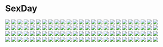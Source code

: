 # SexDay
![](https://konachan.com/jpeg/dc9c27fae2f5e0db1de167382c9fa398/Konachan.com%20-%20145295%20bikini%20blue_eyes%20breasts%20dodge_maria%20game_cg%20headphones%20long_hair%20red_hair%20shimesaba_kohada%20swimsuit%20tentacles%20twintails%20underboob.jpg)
![](https://konachan.com/jpeg/c577a1410b44e02a1edfdfcfe8fdfd27/Konachan.com%20-%2071377%20akaba_chizuru%20animal_ears%20bunnygirl%20green%20sakurano_kurimu%20scan%20seitokai_no_ichizon%20shiina_mafuyu%20shiina_minatsu.jpg)
![](https://konachan.com/jpeg/4dd0ed5a89237afc1be0448f7039fe47/Konachan.com%20-%20209043%202girls%20aqua_eyes%20black_hair%20breast_hold%20green_eyes%20kazenokaze%20long_hair%20no_bra%20original%20panties%20red_hair%20shoujo_ai%20topless%20underwear.jpg)
![](https://konachan.com/image/23dd16725b65fd3f13fabd007e5333bf/Konachan.com%20-%20205456%20blush%20breasts%20censored%20cum%20heart%20ichinose_shiki%20idolmaster%20long_hair%20nipples%20nude%20purple_eyes%20purple_hair%20pussy%20spread_legs%20spread_pussy%20yummy_yoi.jpg)
![](https://konachan.com/image/89afe02d9c259db866e473f0164fc49f/Konachan.com%20-%2062022%20kataoka_yuuki%20saki.jpg)
![](https://konachan.com/image/b1b21ece5dfbd9ea8245ba0e75e728fe/Konachan.com%20-%2097793%20blonde_hair%20blue_eyes%20breasts%20cleavage%20komatsu_eiji%20mislead_princess%20school_uniform%20wink.jpg)
![](https://konachan.com/image/324900ff0802df6cdf7558c6133f65c9/Konachan.com%20-%20131413%20amanatsu_yuzuka%20blue_eyes%20braids%20chinese_clothes%20chinese_dress%20fire%20knife%20original%20weapon.jpg)
![](https://konachan.com/jpeg/a8c8e9f3be6b260622ea1ec5e5aa4341/Konachan.com%20-%2046673%20capura_lin%20eternal_phantasia%20kurodani_yamame%20touhou.jpg)
![](https://konachan.com/image/47a947c9dae8b90c2868044b8bc8aee9/Konachan.com%20-%2012858%20neon_genesis_evangelion%20soryu_asuka_langley%20taka_tony.jpg)
![](https://konachan.com/image/e55955c9490c4f2edbc22cc2495890cb/Konachan.com%20-%2093130%20cong1991%20touhou%20yakumo_yukari.jpg)
![](https://konachan.com/image/b00cf4e91cce9adb0dba759c380d772d/Konachan.com%20-%20304370%20arknights%20ch%27en_%28arknights%29%20hamachi_hazuki%20horns%20hoshiguma_%28arknights%29%20long_hair%20sword%20twintails%20weapon.jpg)
![](https://konachan.com/jpeg/beda7aa4deb1737f3842f2302a9c96f9/Konachan.com%20-%20296707%20animal%20aqua_eyes%20bird%20blush%20bow%20brown_hair%20flowers%20na_kyo%20original%20scarf%20school_uniform%20skirt%20sky%20stars%20thighhighs%20tree%20winter.jpg)
![](https://konachan.com/image/6fa70e87cee48348645b27c39283bae2/Konachan.com%20-%20129574%202girls%20animal_ears%20blonde_hair%20clouds%20dress%20foxgirl%20hat%20long_hair%20purple_eyes%20ribbons%20short_hair%20sky%20tail%20touhou%20xiamianliele%20yakumo_ran%20yellow_eyes.jpg)
![](https://konachan.com/image/f469ac251b79fbbbad2b23c0f2eaf5ae/Konachan.com%20-%20186552%20black_hair%20elbow_gloves%20glasses%20gloves%20green_eyes%20gun%20hat%20hyeona%20long_hair%20nurse%20original%20thighhighs%20weapon.jpg)
![](https://konachan.com/jpeg/f7cc55305b2edc6fa4b1b2701fb437c9/Konachan.com%20-%20172539%20blonde_hair%20food%20game_cg%20headband%20horns%20long_hair%20magical_marriage_lunatics%21%21%20moonstone%20purple_eyes%20thighhighs%20twintails%20yamakaze_ran%20yuria_rin_road.jpg)
![](https://konachan.com/jpeg/a4ef3ed189c1b9117391378a9cb5e34e/Konachan.com%20-%20233496%20fate_grand_order%20fate_%28series%29%20ishtar_%28fate_grand_order%29%20tagme_%28artist%29%20watermark.jpg)
![](https://konachan.com/image/f618e4b26386745250a19e7caeb5c893/Konachan.com%20-%2066960%20hatsune_miku%20twintails%20vocaloid.jpg)
![](https://konachan.com/jpeg/ac99cb2584f7785a50a58d57213fa2ee/Konachan.com%20-%20153454%20aoki_lapis%20tyouya%20vocaloid.jpg)
![](https://konachan.com/image/105670ad40f712f7f55d5fe627aee51d/Konachan.com%20-%20207329%20mame_%28yangqi787%29%20original.jpg)
![](https://konachan.com/image/c00ddf1f862f1a316d8f8709ed25f2c5/Konachan.com%20-%20272930%20animal%20aqua_eyes%20bikini%20bird%20blush%20clouds%20masa_%28mirage77%29%20murakami_fumio%20navel%20necklace%20ponytail%20purple_hair%20signed%20sky%20swimsuit%20water%20wet.jpg)
![](https://konachan.com/image/11f37d00d6b973549faab8f8f9d37b04/Konachan.com%20-%2024028%20all_male%20male%20naruto%20uchiha_sasuke.jpg)
![](https://konachan.com/image/ab73533bf1407ef6095411dbff49a413/Konachan.com%20-%20106138%20barefoot%20brown_eyes%20brown_hair%20computer%20game_console%20original%20shake_%28ferit3%29%20skirt.jpg)
![](https://konachan.com/image/b7528bd1fea334ae50a4d1ce6331508f/Konachan.com%20-%20123553%20boku_no_te_no_naka_no_rakuen%20caramel_box%20christiane_duhring%20ellinor_besch%20game_cg%20kurosaki%20thea_bohlscheid.jpg)
![](https://konachan.com/jpeg/141ac8071395065302c8ec74ad47e543/Konachan.com%20-%2099295%20all_male%20close%20kaito%20male%20vocaloid.jpg)
![](https://konachan.com/jpeg/a1dbbe309da9e4c14ed5e2d58246287a/Konachan.com%20-%20100915%20aqua_eyes%20black_hair%20blush%20bow%20chibi%20clouds%20favorite%20headband%20kisaragi_mio%20logo%20long_hair%20ribbons%20school_uniform%20shida_kazuhiro%20zoom_layer.jpg)
![](https://konachan.com/jpeg/41e4a531c2685a4161dc5411e885f18d/Konachan.com%20-%20201505%20april4luck%20blonde_hair%20bow%20doll%20dress.jpg)
![](https://konachan.com/jpeg/8b94f8a0f3ab72420d338c05711a09c2/Konachan.com%20-%20216008%20animal_ears%20bell%20bicolored_eyes%20bikini%20black_hair%20breasts%20catgirl%20cleavage%20collar%20fang%20long_hair%20onigiri_%28mmorpg%29%20red_hair%20swimsuit%20tail%20tattoo.jpg)
![](https://konachan.com/image/915fa150a4e5a3276d12edd24aa837cd/Konachan.com%20-%2062117%20barefoot%20remilia_scarlet%20touhou%20vampire%20virus_%28obsession%29%20virus_%28pixiv%29%20wings.jpg)
![](https://konachan.com/jpeg/61001f8b2cedced26212e21963ceec2f/Konachan.com%20-%20241362%20annin_doufu%20book%20breasts%20flowers%20idolmaster%20idolmaster_cinderella_girls%20kobayakawa_sae%20mizumoto_yukari%20pantyhose%20rose%20sakuma_mayu%20shirt%20skirt%20sleeping.jpg)
![](https://konachan.com/image/a781a7949b9d6a3bf51743fdc473c902/Konachan.com%20-%20242433%20all_male%20animal%20bird%20blue_hair%20butterfly%20male%20necklace%20orange_eyes%20original%20short_hair%20signed%20tenyo0819%20tree%20water.jpg)
![](https://konachan.com/image/fdbbe94c312170c44dd2efa1bd95ca19/Konachan.com%20-%207257%20gagraphic%20hirokawa_tomo%20logo%20watermark.jpg)
![](https://konachan.com/image/89198f8693d4ba9e476ecab5160adcef/Konachan.com%20-%20172280%20anthropomorphism%20bodysuit%20cape%20gloves%20gray_hair%20hatena_%28hatena2013%29%20kantai_collection%20red%20red_eyes%20skintight%20staff%20wo-class_aircraft_carrier.jpg)
![](https://konachan.com/image/c37f9f82978984a52acf3195e4f4fdce/Konachan.com%20-%2056615%20blonde_hair%20blush%20cherry_blossoms%20dress%20fang%20flowers%20hat%20long_hair%20ribbons%20skyfish%20tsubasa_tamago.jpg)
![](https://konachan.com/jpeg/3aa91ab3a83e09d44da6b067a37b4db5/Konachan.com%20-%20194668%20anus%20breasts%20demon%20horns%20hu_sea%20nipples%20pussy%20red_eyes%20summon_night_5%20thighhighs%20third-party_edit%20uncensored%20white.jpg)
![](https://konachan.com/jpeg/799d101fa94ea4ff76a4998b842ad191/Konachan.com%20-%20217914%20anthropomorphism%20breasts%20brown_hair%20choukai_%28kancolle%29%20cleavage%20close%20glasses%20kantai_collection%20red_eyes%20skirt%20yukichi_%28sukiyaki39%29.jpg)
![](https://konachan.com/jpeg/daf35bb5bb82dd8af9c80aac11dfacef/Konachan.com%20-%20180315%20ass%20blonde_hair%20blue_eyes%20breasts%20cleavage%20dengeki_hime%20hat%20hoshi_ori_yume_mirai%20koizumi_amane%20long_hair%20necklace%20nude%20okihara_misa%20scan.jpg)
![](https://konachan.com/image/957cdf1df834f2c8b2e252ab9f869128/Konachan.com%20-%20239903%20ass%20blush%20breasts%20ebi_193%20hat%20red_eyes%20shameimaru_aya%20short_hair%20thighhighs%20tie%20touhou%20wings.jpg)
![](https://konachan.com/jpeg/88d938d2c4d2f24b48afa4225150b96f/Konachan.com%20-%20258715%202girls%20aqua_eyes%20azur_lane%20blonde_hair%20clouds%20crown%20dress%20gloves%20kneehighs%20loli%20long_hair%20maru_shion%20ponytail%20scarf%20see_through%20sky%20tree%20watermark.jpg)
![](https://konachan.com/jpeg/bc8bb9fa0f61476ee60911bde191fe38/Konachan.com%20-%20111142%20blonde_hair%20blue_eyes%20bow%20long_hair%20school_uniform%20takamine_%28smdx%29%20toshinou_kyouko%20yuru_yuri.jpg)
![](https://konachan.com/jpeg/d12cd3c50e2ad2716d686722ff167e65/Konachan.com%20-%20221075%20group%20lammy_%28artist%29%20original%20signed%20tagme%20translation_request.jpg)
![](https://konachan.com/image/c0c05d804242690b0d9650c2a7f1208b/Konachan.com%20-%20196025%20aqua_eyes%20blue_hair%20blush%20brown_hair%20dark_skin%20green_eyes%20kurasuke%20logo%20long_hair%20red_eyes%20ribbons%20short_hair%20tan_lines%20topless%20twintails%20watermark.jpg)
![](https://konachan.com/image/1bbc5e9ab5c97e63fa5b1ebf80b28582/Konachan.com%20-%20143092%20blush%20boots%20food%20mahou_shoujo_madoka_magica%20pocky%20red_eyes%20red_hair%20sakura_kyouko%20spear%20thighhighs%20weapon.jpg)
![](https://konachan.com/image/37699ef11850340a23df162d86359e49/Konachan.com%20-%2063923%20favorite%20game_cg%20hoshizora_no_memoria%20night%20ototsu_yume%20ribbons%20stars%20white_hair%20yellow_eyes.jpg)
![](https://konachan.com/jpeg/de751ef724cad8e7349e851232a0520e/Konachan.com%20-%20134896%20alictia_bright%20game_cg%20hyouka_no_mau_sora_ni%20rosebleu%20tagme_%28artist%29.jpg)
![](https://konachan.com/image/3c26584f6e8a82da6d0aebcfb14c5c5b/Konachan.com%20-%20112309%202girls%20blue_eyes%20blue_hair%20book%20brown_hair%20dress%20hat%20headdress%20hom%20kishida_mel%20long_hair%20magic%20purple_eyes%20short_hair%20socks%20thighhighs%20twintails.jpg)
![](https://konachan.com/image/e296413de4cf81b00dc5f510b86268df/Konachan.com%20-%2036116%20kitazato_shigure%20snow_%28game%29.jpg)
![](https://konachan.com/image/9fa40d9a027ba9c3bb4b41dd5304c761/Konachan.com%20-%2054361%20aisaka_taiga%20animal%20blush%20brown_eyes%20brown_hair%20dress%20heart%20long_hair%20palmtop_tiger%20tiger%20toradora.jpg)
![](https://konachan.com/jpeg/f049aa8a8507b93332864614374bb352/Konachan.com%20-%20282090%20aliasing%20animal_ears%20blush%20braids%20catgirl%20censored%20fang%20flat_chest%20kaenbyou_rin%20long_hair%20nipples%20pussy%20red_eyes%20red_hair%20tail%20touhou%20twintails.jpg)
![](https://konachan.com/jpeg/a9ce7738a4bf42dc5a0414c3c34a94f8/Konachan.com%20-%20201479%20anthropomorphism%20haruna_%28kancolle%29%20kantai_collection%20m-ya.jpg)
![](https://konachan.com/jpeg/f2012c9d5447ebcf31a878299c55f125/Konachan.com%20-%20261651%20aqua_eyes%20aqua_hair%20brown_eyes%20brown_hair%20gray%20group%20hoodie%20leotard%20long_hair%20ooashi_ran%20original%20pantyhose%20ponytail%20shorts%20swimsuit%20twintails.jpg)
![](https://konachan.com/jpeg/c2d6a1c506e3e5d5277a27ea942dc146/Konachan.com%20-%20162148%20blue_eyes%20hat%20ko%7Echa%20witch%20witch%27s_garden%20yukimura_suzuno.jpg)
![](https://konachan.com/image/e3bfd659c4a4091bb2f9f4056138411e/Konachan.com%20-%20304749%20dress%20horns%20original%20watermark%20yamakawa.jpg)
![](https://konachan.com/image/c649e8427fa4026d36a4f8e93cf10d7c/Konachan.com%20-%20177272%20animal%20animal_ears%20black_hair%20butterfly%20cat%20dress%20fish%20flowers%20grass%20kikivi%20orange_eyes%20original%20socks%20water.jpg)
![](https://konachan.com/jpeg/a0e91ae4b284eb281f3c551db6a87ad9/Konachan.com%20-%2031060%20animal_ears%20horo%20long_hair%20ookami_to_koushinryou%20orange_hair%20red_eyes%20tail%20vector%20wolfgirl.jpg)
![](https://konachan.com/image/a1e4566b400dba93f6ebf2d5aa4350fc/Konachan.com%20-%20160182%20aya_%28star%29%20bow%20clouds%20flowers%20fujiwara_no_mokou%20grass%20long_hair%20red_eyes%20sky%20sunset%20touhou%20white_hair.jpg)
![](https://konachan.com/image/0337768220cb1d199650c6c50bf871a8/Konachan.com%20-%20136398%20cherry_blossoms%20flowers%20monorisu%20nobody%20original%20petals%20scenic%20torii%20tree.jpg)
![](https://konachan.com/jpeg/f80c73c39e540d8d15a361fa8c8126eb/Konachan.com%20-%20260160%202girls%20blue_eyes%20boots%20building%20clouds%20flowers%20katana%20long_hair%20original%20pink_eyes%20ribbons%20scenic%20sky%20sword%20tree%20umbrella%20uniform%20weapon%20wink.jpg)
![](https://konachan.com/jpeg/02bb5c6318ec378c97ada3a91d466d93/Konachan.com%20-%20262271%202girls%20bed%20black_eyes%20blue_hair%20breasts%20green_hair%20hater%20long_hair%20navel%20nipples%20nude%20pubic_hair%20short_hair%20sleeping%20tatara_kogasa%20touhou.jpg)
![](https://konachan.com/image/0ce45c0b0655eaaaab2067f19a818f42/Konachan.com%20-%2047964%20akiyama_mio%20hirasawa_yui%20k-on%21.jpg)
![](https://konachan.com/jpeg/e948d94387edee741054dc2ee7004d48/Konachan.com%20-%2096213%20kara_no_kyoukai%20knife%20ryougi_shiki.jpg)
![](https://konachan.com/image/8d81bd7e096f7bd6df38422eca9e34c5/Konachan.com%20-%2015196%20majokko_a_la_mode%20silvia_aizetto.jpg)
![](https://konachan.com/image/8b8252c46f8b11cbb2ca5f03e9b853e5/Konachan.com%20-%2025899%20ayanami_rei%20gainax%20neon_genesis_evangelion%20soryu_asuka_langley.jpeg)
![](https://konachan.com/jpeg/daa33903d4f706d1c11e5c8d0bc70cc2/Konachan.com%20-%20229020%20boots%20bow%20brown_eyes%20brown_hair%20byulzzimon%20fang%20headdress%20heart%20japanese_clothes%20loli%20lolita_fashion%20long_hair%20twintails%20watermark%20yukata.jpg)
![](https://konachan.com/image/905b7e3ef48f056ba581b43300520986/Konachan.com%20-%2016630%20allen_walker%20d.gray-man%20kanda_yuu%20lavi.jpg)
![](https://konachan.com/jpeg/fb6d605faf2b9472b4353c568bf1958f/Konachan.com%20-%2091817%20animal_ears%20blush%20catgirl%20gokou_ruri%20haiyuni%20ore_no_imouto_ga_konna_ni_kawaii_wake_ga_nai%20tail%20white.jpg)
![](https://konachan.com/jpeg/1d46d6d365ee4749137872ff03a26745/Konachan.com%20-%20238904%20ass%20black_hair%20cameltoe%20clochette%20cum%20game_cg%20haruru_minamo_ni%21%20long_hair%20panties%20school_uniform%20shintaro%20underwear%20wet%20yamagami_miori.jpg)
![](https://konachan.com/image/1ddb49c5c583903e0a7626b3ef51c9fd/Konachan.com%20-%20300714%20animal%20ass%20building%20cat%20chun-li%20drink%20hiroshi_%28hiroshixhiss%29%20nopan%20see_through%20street_fighter.jpg)
![](https://konachan.com/image/e0179459f77e3e732f4ef768dcce3d09/Konachan.com%20-%2030022%20group%20lucky_star%20parody%20quiz_magic_academy.jpg)
![](https://konachan.com/image/8b178623433a4daf38a2896d4c3c44e1/Konachan.com%20-%20134986%20bell%20black_hair%20bow%20bra%20catgirl%20choker%20fang%20flowers%20long_hair%20navel%20original%20panties%20ribbons%20shirt_lift%20tail%20thighhighs%20twintails%20underwear%20white.jpg)
![](https://konachan.com/image/49d7bbc96484d8818ffeaf7dbea650e2/Konachan.com%20-%2084762%20anthropomorphism%20blue_hair%20hat%20pixiv-tan%20thighhighs%20white.jpg)
![](https://konachan.com/jpeg/cdabcf3b7080f04e43bb5db3cf06a25b/Konachan.com%20-%20157279%20aqua_eyes%20aqua_hair%20close%20hatsune_miku%20masami_chie%20vocaloid%20water.jpg)
![](https://konachan.com/image/1fe974ba29a9d5d0edece0a01ac991ad/Konachan.com%20-%20126894%20cherry_blossoms%20flowers%20hat%20japanese_clothes%20petals%20pink_eyes%20pink_hair%20saigyouji_yuyuko%20sudakei%20touhou.jpg)
![](https://konachan.com/jpeg/3f952da814a2f1193bc3f7c6393994a3/Konachan.com%20-%20276890%20bikini%20blush%20fate_grand_order%20fate_%28series%29%20pink_hair%20popsicle%20purple_hair%20red_eyes%20short_hair%20suga_hideo%20swimsuit%20water%20yellow_eyes.jpg)
![](https://konachan.com/image/f56c1d2909518d36d1022aa3010abfbd/Konachan.com%20-%2013127%20aliasing%20breasts%20cleavage%20dress%20flowers%20gundam_seed%20haro%20lacus_clyne%20long_hair%20no_bra%20petals%20pink_hair%20ribbons%20robot%20see_through%20sky%20watermark.jpg)
![](https://konachan.com/image/98cb9993225845a9ff09056e86933fc4/Konachan.com%20-%20193344%20aliasing%20anthropomorphism%20breasts%20dark_skin%20food%20gloves%20kantai_collection%20musashi_%28kancolle%29%20nipples%20red_eyes%20short_hair%20wa_%28genryusui%29%20white_hair.jpg)
![](https://konachan.com/jpeg/4998cafff2d00bd6d1e3ee28a077ec5a/Konachan.com%20-%20292570%20bed%20blue_hair%20blush%20breasts%20emoi_do%20long_hair%20navel%20original%20purple_eyes%20shirt%20shorts.jpg)
![](https://konachan.com/image/3e70b59f2d27ef0d7bfd318b07736199/Konachan.com%20-%2075984%20angel_beats%21%20close%20school_uniform%20tachibana_kanade%20white_hair%20yellow_eyes.jpg)
![](https://konachan.com/image/a3e5f5d2e65fca94ce39e00a749f5f16/Konachan.com%20-%20197249%20aqua_eyes%20aqua_hair%20cherry_blossoms%20flowers%20hatsune_miku%20long_hair%20petals%20pudding_%288008208820%29%20school_uniform%20skirt%20twintails%20vocaloid.jpg)
![](https://konachan.com/image/bb4bb6d548efd1b591339e57b73bbc67/Konachan.com%20-%20225193%20blush%20boots%20breasts%20bubbles%20cleavage%20collar%20emilia_%28re%3Azero%29%20long_hair%20pointed_ears%20purple_eyes%20ryo%20skirt%20thighhighs%20white_hair%20zettai_ryouiki.jpg)
![](https://konachan.com/jpeg/0e6e474a68ec1cc3de913cc2d2ec8159/Konachan.com%20-%20114912%20akaza_akari%20blush%20pink_hair%20purple_eyes%20school_uniform%20sie-sie%20white%20yuru_yuri.jpg)
![](https://konachan.com/jpeg/aea49025ce5834e9bc11f497f7cf2185/Konachan.com%20-%20300323%20anmi%20bow%20cropped%20dress%20gloves%20hat%20houkago_no_pleiades%20kneehighs%20logo%20nanako_%28houkago_no_pleiades%29%20pleiadian%20purple_eyes%20purple_hair%20scan%20twintails.jpg)
![](https://konachan.com/image/165a8fb5d246a4214d266376327e45c7/Konachan.com%20-%2010031%20animal%20ashitaka%20dualscreen%20ghibli%20mononoke_hime%20san%20tagme%20wolf.jpg)
![](https://konachan.com/image/b5ac42abb72533e11a4ebde2676bfc27/Konachan.com%20-%20132609%20aqua_eyes%20aqua_hair%20barefoot%20bed%20beek%20blush%20breasts%20hatsune_miku%20long_hair%20tattoo%20twintails%20underboob%20vocaloid.jpg)
![](https://konachan.com/jpeg/1c4774d05ada7401d4a4450cac4326aa/Konachan.com%20-%20289354%20blonde_hair%20crying%20dress%20flowers%20gloves%20goth-loli%20gradient%20hat%20headdress%20hihara_you%20lolita_fashion%20long_hair%20original%20tears.jpg)
![](https://konachan.com/jpeg/3c7c139c09799486ebcf634316114019/Konachan.com%20-%20161840%20animal_ears%20barefoot%20blonde_hair%20brown_eyes%20game_cg%20imouto_paradise%20itou_life%20loli%20nanase_yuzu%20panties%20school_uniform%20short_hair%20underwear.jpg)
![](https://konachan.com/jpeg/d90a44ed4481c8ad378a510bbfadb13c/Konachan.com%20-%20135409%20blue_eyes%20blush%20brown_hair%20cameltoe%20cura%20flowers%20game_cg%20grass%20loli%20lose%20monobeno%20panties%20sawai_natsuha%20underwear.jpg)
![](https://konachan.com/image/44f76f94f7b059f68d7153ec7750e48b/Konachan.com%20-%20130883%20clouds%20gumi%20hatsune_miku%20rainbow%20sakakidani%20twintails%20umbrella%20vocaloid%20water.jpg)
![](https://konachan.com/jpeg/11d5192b2ef87d8e8261754577ea6820/Konachan.com%20-%2030915%20anus%20blue_eyes%20censored%20cum%20game_cg%20lyrical_lyric%20marmalade%20pussy%20spread_pussy%20thighhighs.jpg)
![](https://konachan.com/jpeg/638b069a5aafd630567bd445b18fccd2/Konachan.com%20-%20185134%20blush%20breast_hold%20breasts%20brown_hair%20fingering%20game_cg%20long_hair%20min-naraken%20nipples%20no_bra%20open_shirt%20oyako_rankan%20panties%20tagme%20thighhighs%20underwear.jpg)
![](https://konachan.com/image/3ff664ee48896a5c0d4beea240bae5f9/Konachan.com%20-%20191995%20bow%20cherry_blossoms%20flowers%20headband%20katana%20konpaku_youmu%20myon%20sazanami_mio%20short_hair%20sword%20touhou%20weapon%20white_hair.jpg)
![](https://konachan.com/image/b5dfbb6005f30763ffa18476cbc878f0/Konachan.com%20-%20136894%20animal%20aqua_eyes%20blue_eyes%20book%20daizo%20doll%20dress%20flowers%20gary_%28ib%29%20heart%20ib%20ib_%28ib%29%20long_hair%20petals%20rabbit%20rainbow%20red_eyes%20rose%20skirt%20umbrella.jpg)
![](https://konachan.com/image/dbc26fca28fd6c37b8765cb8258b4fc5/Konachan.com%20-%2059009%20araragi_karen%20araragi_tsukihi%20bakemonogatari%20monogatari_%28series%29.jpg)
![](https://konachan.com/jpeg/1667c58263351b986552a591b0a9818b/Konachan.com%20-%20255073%20anus%20ass%20blush%20book%20braids%20brown_hair%20bug_system%20censored%20game_cg%20long_hair%20panties%20pantyhose%20purple_eyes%20pussy%20ribbons%20twintails%20underwear%20yufanuries.jpg)
![](https://konachan.com/image/44da12eb9eff0116126109e54079a303/Konachan.com%20-%20135541%20dress%20dualscreen%20elbow_gloves%20flowers%20gloves%20gray_hair%20guitar%20hatsune_miku%20instrument%20mujun_%28zipper%29%20red_eyes%20vocaloid%20yellow_eyes.jpg)
![](https://konachan.com/image/b033ec33302e1be3b883397241067132/Konachan.com%20-%2012482%20fumio%20snow%20yukiuta.jpg)
![](https://konachan.com/image/11880962f07de442213bef2972f1901b/Konachan.com%20-%2063638%20favorite%20game_cg%20hoshizora_no_memoria%20tagme.jpg)
![](https://konachan.com/image/15475f359305ce6bb873e8cc092c4bcb/Konachan.com%20-%20131442%20bikini_top%20black_hair%20black_rock_shooter%20blue_eyes%20gloves%20kuroi_mato%20lain_%28artist%29%20long_hair%20twintails.jpg)
![](https://konachan.com/jpeg/0e5d3c5f0d70f5db32f66606a47d8e85/Konachan.com%20-%20285227%20animal_ears%20bakemonogatari%20catgirl%20hammer_%28sunset_beach%29%20hanekawa_tsubasa%20japanese_clothes%20kimono%20monogatari_%28series%29%20nekomonogatari.jpg)
![](https://konachan.com/image/ab67267daa1f166b97261928aee2761b/Konachan.com%20-%208922%20kanon%20sawatari_makoto.jpg)
![](https://konachan.com/jpeg/8bf637aa5b10c056615ac7aee36bd50f/Konachan.com%20-%2034326%20black%20blood%20dark%20elfen_lied%20lucy_%28elfen_lied%29.jpg)
